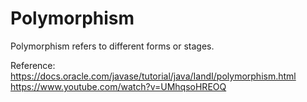 # Polymorphism

Polymorphism refers to different forms or stages.



Reference:
https://docs.oracle.com/javase/tutorial/java/IandI/polymorphism.html  
https://www.youtube.com/watch?v=UMhqsoHREOQ